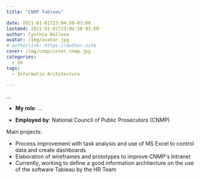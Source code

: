 ```yaml
---
title: "CNMP Tableau"

date: 2021-01-01T23:04:58-03:00
lastmod: 2021-01-01T23:04:58-03:00
author: Cynthia Belleza
avatar: /img/avatar.jpg
# authorlink: https://author.site
cover: /img/cnmp/cover_cnmp.jpg
categories:
  - UX 
tags:
  - Informatio Architecture  

---
```


...

<!--more-->

* **My role**: ...

* **Employed by**: National Council of Public Prosecutors (CNMP)

Main projects:

* Process improvement with task analysis and use of MS Excel to control data and create dashboards
* Elaboration of wireframes and prototypes to improve CNMP's Intranet
* Currently, working to define a good information architecture on the use of the software Tableau by the HR Team